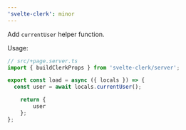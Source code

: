 ```yaml
---
'svelte-clerk': minor
---
```


Add `currentUser` helper function.

Usage:

```ts
// src/+page.server.ts
import { buildClerkProps } from 'svelte-clerk/server';

export const load = async ({ locals }) => {
  const user = await locals.currentUser();

	return {
		user
	};
};
```
